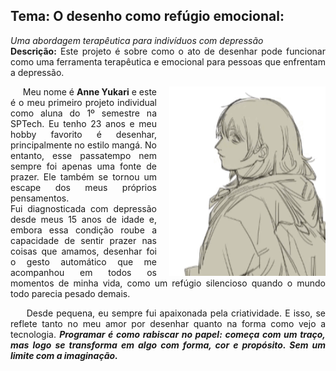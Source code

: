 ## <b>Tema: O desenho como refúgio emocional</b>:
<p align="left" style="text-align: justify;">
<i>Uma abordagem terapêutica para indivíduos com depressão</i><br>
<b>Descrição:</b>
Este projeto é sobre como o ato de desenhar pode funcionar como uma ferramenta terapêutica e emocional para pessoas que enfrentam a depressão. </p>
<img align="right" style="margin-left: 20px" alt="image-gif" width="250" src="image/gif.gif">
<p align="left" style="text-align: justify;">
    &nbsp;&nbsp;&nbsp;&nbsp; Meu nome é <b>Anne Yukari</b> e este é o meu primeiro projeto individual como aluna do 1º semestre na SPTech. Eu tenho 23 anos e meu hobby favorito é desenhar, principalmente no estilo mangá. No entanto, esse passatempo nem sempre foi apenas uma fonte de prazer. Ele também se tornou um escape dos meus próprios pensamentos.<br> 
    Fui diagnosticada com depressão desde meus 15 anos de idade e, embora essa condição roube a capacidade de sentir prazer nas coisas que amamos, desenhar foi o gesto automático que me acompanhou em todos os momentos de minha vida, como um refúgio silencioso quando o mundo todo parecia pesado demais.
</p>
<p align="left" style="text-align: justify;">
    &nbsp;&nbsp;&nbsp;&nbsp; Desde pequena, eu sempre fui apaixonada pela criatividade. E isso, se reflete tanto no meu amor por desenhar quanto na forma como vejo a tecnologia. <b><i>Programar é como rabiscar no papel: começa com um traço, mas logo se transforma em algo com forma, cor e propósito. Sem um limite com a imaginação. </i></b>
</p>


